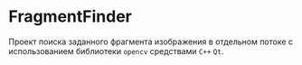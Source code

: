 FragmentFinder
==============

Проект поиска заданного фрагмента изображения в отдельном потоке с использованием библиотеки `opencv` средствами `C++` `Qt`.

